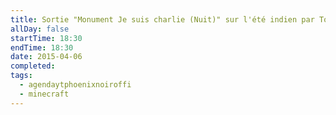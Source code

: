 ```yaml
---
title: Sortie "Monument Je suis charlie (Nuit)" sur l'été indien par Toutoun50
allDay: false
startTime: 18:30
endTime: 18:30
date: 2015-04-06
completed: 
tags:
  - agendaytphoenixnoiroffi
  - minecraft
---
```

